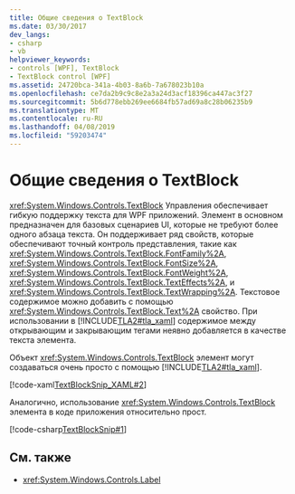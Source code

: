 ```yaml
---
title: Общие сведения о TextBlock
ms.date: 03/30/2017
dev_langs:
- csharp
- vb
helpviewer_keywords:
- controls [WPF], TextBlock
- TextBlock control [WPF]
ms.assetid: 24720bca-341a-4b03-8a6b-7a678023b10a
ms.openlocfilehash: ce7da2b9c9c8e2a3a24d3acf18396ca447ac3f27
ms.sourcegitcommit: 5b6d778ebb269ee6684fb57ad69a8c28b06235b9
ms.translationtype: MT
ms.contentlocale: ru-RU
ms.lasthandoff: 04/08/2019
ms.locfileid: "59203474"
---
```

# <a name="textblock-overview"></a>Общие сведения о TextBlock
<xref:System.Windows.Controls.TextBlock> Управления обеспечивает гибкую поддержку текста для WPF приложений. Элемент в основном предназначен для базовых сценариев UI, которые не требуют более одного абзаца текста. Он поддерживает ряд свойств, которые обеспечивают точный контроль представления, такие как <xref:System.Windows.Controls.TextBlock.FontFamily%2A>, <xref:System.Windows.Controls.TextBlock.FontSize%2A>, <xref:System.Windows.Controls.TextBlock.FontWeight%2A>, <xref:System.Windows.Controls.TextBlock.TextEffects%2A>, и <xref:System.Windows.Controls.TextBlock.TextWrapping%2A>. Текстовое содержимое можно добавить с помощью <xref:System.Windows.Controls.TextBlock.Text%2A> свойство. При использовании в [!INCLUDE[TLA2#tla_xaml](../../../../includes/tla2sharptla-xaml-md.md)] содержимое между открывающим и закрывающим тегами неявно добавляется в качестве текста элемента.  
  
 Объект <xref:System.Windows.Controls.TextBlock> элемент могут создаваться очень просто с помощью [!INCLUDE[TLA2#tla_xaml](../../../../includes/tla2sharptla-xaml-md.md)].  
  
 [!code-xaml[TextBlockSnip_XAML#2](~/samples/snippets/csharp/VS_Snippets_Wpf/TextBlockSnip_XAML/CS/default.xaml#2)]  
  
 Аналогично, использование <xref:System.Windows.Controls.TextBlock> элемента в коде приложения относительно прост.  
  
 [!code-csharp[TextBlockSnip#1](~/samples/snippets/csharp/VS_Snippets_Wpf/TextBlockSnip/CSharp/TextBlockSnips.cs#1)]
   
  
## <a name="see-also"></a>См. также

- <xref:System.Windows.Controls.Label>
